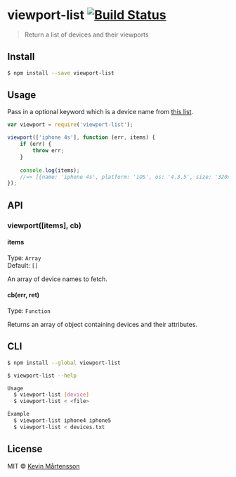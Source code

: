 # viewport-list [![Build Status](http://img.shields.io/travis/kevva/viewport-list.svg?style=flat)](https://travis-ci.org/kevva/viewport-list)

> Return a list of devices and their viewports

## Install

```bash
$ npm install --save viewport-list
```

## Usage

Pass in a optional keyword which is a device name from [this list](http://viewportsizes.com).

```js
var viewport = require('viewport-list');

viewport(['iphone 4s'], function (err, items) {
	if (err) {
		throw err;
	}
	
	console.log(items);
	//=> [{name: 'iphone 4s', platform: 'iOS', os: '4.3.5', size: '320x480', release: '2011-10'}]
});
```

## API

### viewport([items], cb)

#### items

Type: `Array`  
Default: `[]`

An array of device names to fetch.

#### cb(err, ret)

Type: `Function`

Returns an array of object containing devices and their attributes.

## CLI

```bash
$ npm install --global viewport-list
```

```bash
$ viewport-list --help

Usage
  $ viewport-list [device]
  $ viewport-list < <file>

Example
  $ viewport-list iphone4 iphone5
  $ viewport-list < devices.txt
```

## License

MIT © [Kevin Mårtensson](https://github.com/kevva)
